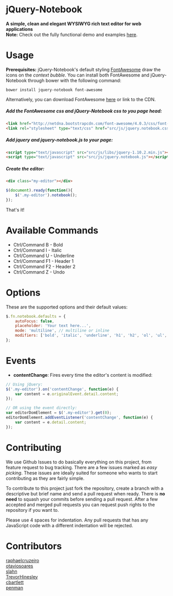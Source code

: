 # jQuery-Notebook
**A simple, clean and elegant WYSIWYG rich text editor for web applications**  
**Note:** Check out the fully functional demo and examples [here](http://raphaelcruzeiro.github.io/jquery-notebook/).
# Usage

**Prerequisites:** jQuery-Notebook's default styling [FontAwesome](http://fontawesome.io/) draw the icons on the _context bubble_.
You can install both FontAwesome and jQuery-Notebook through bower with the following command:

`bower install jquery-notebook font-awesome`

Alternatively, you can download FontAwesome [here](http://fontawesome.io/assets/font-awesome-4.0.3.zip) or link to the CDN.

##### Add the FontAwesome css and jQuery-Notebook css to you page _head_:

```html
<link href="http://netdna.bootstrapcdn.com/font-awesome/4.0.3/css/font-awesome.css" rel="stylesheet">
<link rel="stylesheet" type="text/css" href="src/js/jquery.notebook.css">
```

##### Add jquery and jquery-notebook.js to your page:

```html
<script type="text/javascript" src="src/js/libs/jquery-1.10.2.min.js"></script>
<script type="text/javascript" src="src/js/jquery.notebook.js"></script>
```

##### Create the editor:

```html
<div class="my-editor"></div>
```

```js
$(document).ready(function(){
    $('.my-editor').notebook();
});
```

That's it!

# Available Commands

- Ctrl/Command B - Bold
- Ctrl/Command I - Italic
- Ctrl/Command U - Underline
- Ctrl/Command F1 - Header 1
- Ctrl/Command F2 - Header 2
- Ctrl/Command Z - Undo

# Options

These are the supported options and their default values:

```js
$.fn.notebook.defaults = {
    autoFocus: false,
    placeholder: 'Your text here...',
    mode: 'multiline', // multiline or inline
    modifiers: ['bold', 'italic', 'underline', 'h1', 'h2', 'ol', 'ul', 'anchor']
};
```

# Events

- __contentChange__:
Fires every time the editor's content is modified:

```js
// Using jQuery:
$('.my-editor').on('contentChange', function(e) {
    var content = e.originalEvent.detail.content;
});

// OR using the event directly:
var editorDomElement = $('.my-editor').get(0);
editorDomElement.addEventListener('contentChange', function(e) {
    var content = e.detail.content;
});
```

# Contributing

We use Github Issues to do basically everything on this project, from feature
request to bug tracking. There are a few issues marked as _easy picking_.
These issues are ideally suited for someone who wants to start contributing as
they are fairly simple.

To contribute to this project just fork the repository,
create a branch with a descriptive but brief name and send a pull
request when ready. There is __no need__ to squash your commits
before sending a pull request. After a few accepted and merged pull requests you can
request push rights to the repository if you want to.

Please use 4 spaces for indentation. Any pull requests that has any JavaScript
code with a different indentation will be rejected.



# Contributors
[raphaelcruzeiro](https://github.com/raphaelcruzeiro/)  
[otaviosoares](https://github.com/otaviosoares/)  
[slahn](https://github.com/slahn)  
[TrevorHinesley](https://github.com/TrevorHinesley)  
[cbartlett](https://github.com/cbartlett)  
[penman](https://github.com/penman)  
